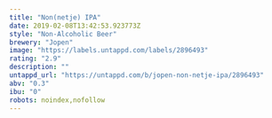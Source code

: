 ```yaml
---
title: "Non(netje) IPA"
date: 2019-02-08T13:42:53.923773Z
style: "Non-Alcoholic Beer"
brewery: "Jopen"
image: "https://labels.untappd.com/labels/2896493"
rating: "2.9"
description: ""
untappd_url: "https://untappd.com/b/jopen-non-netje-ipa/2896493"
abv: "0.3"
ibu: "0"
robots: noindex,nofollow
---
```


